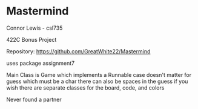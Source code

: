 # Mastermind

Connor Lewis - csl735

422C Bonus Project

Repository: https://github.com/GreatWhite22/Mastermind

uses package assignment7

Main Class is Game which implements a Runnable
case doesn't matter for guess which must be a char there can also be spaces in the guess if you wish
there are separate classes for the board, code, and colors

Never found a partner



